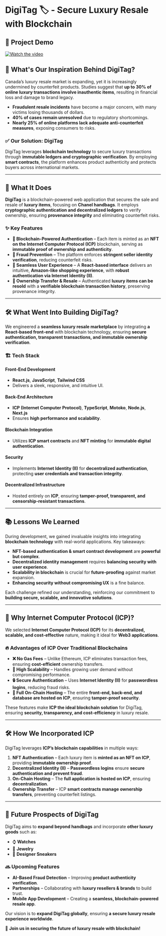 # DigiTag 🏷️ - Secure Luxury Resale with Blockchain

## 🎥 Project Demo

[![Watch the video](https://img.youtube.com/vi/YOUR_VIDEO_ID/maxresdefault.jpg)](https://www.youtube.com/watch?v=ybWR_AV5Oxg)

## 🌟 What's Our Inspiration Behind DigiTag?
Canada’s luxury resale market is expanding, yet it is increasingly undermined by counterfeit products. Studies suggest that **up to 30% of online luxury transactions involve inauthentic items**, resulting in financial loss and damage to brand legacy.

- **Fraudulent resale incidents** have become a major concern, with many victims losing thousands of dollars.
- **40% of cases remain unresolved** due to regulatory shortcomings.
- **Nearly 25% of online platforms lack adequate anti-counterfeit measures**, exposing consumers to risks.

### ✅ Our Solution: **DigiTag**
DigiTag leverages **blockchain technology** to secure luxury transactions through **immutable ledgers and cryptographic verification**. By employing **smart contracts**, the platform enhances product authenticity and protects buyers across international markets.

---

## 🔹 What It Does
**DigiTag** is a blockchain-powered web application that secures the sale and resale of **luxury items**, focusing on **Chanel handbags**. It employs **cryptographic authentication and decentralized ledgers** to verify ownership, ensuring **provenance integrity** and eliminating counterfeit risks.

### ✨ **Key Features**
- **🔗 Blockchain-Powered Authentication** – Each item is minted as an **NFT on the Internet Computer Protocol (ICP)** blockchain, serving as **immutable proof of ownership and authenticity**.
- **🛑 Fraud Prevention** – The platform enforces **stringent seller identity verification**, reducing counterfeit risks.
- **🚀 Seamless User Experience** – A **React-based interface** delivers an intuitive, **Amazon-like shopping experience**, with **robust authentication via Internet Identity (II)**.
- **🔄 Ownership Transfer & Resale** – Authenticated **luxury items can be resold** with a **verifiable blockchain transaction history**, preserving provenance integrity.

---

## 🛠️ What Went Into Building DigiTag?
We engineered a **seamless luxury resale marketplace** by integrating **a React-based front-end** with blockchain technology, ensuring **secure authentication, transparent transactions, and immutable ownership verification**.

### 🏗 **Tech Stack**
#### **Front-End Development**
- **React.js**, **JavaScript**, **Tailwind CSS**  
- Delivers a sleek, responsive, and intuitive UI.

#### **Back-End Architecture**
- **ICP (Internet Computer Protocol)**, **TypeScript**, **Motoko**, **Node.js**, **Next.js**
- Ensures **high performance and scalability**.

#### **Blockchain Integration**
- Utilizes **ICP smart contracts** and **NFT minting** for **immutable digital authentication**.

#### **Security**
- Implements **Internet Identity (II)** for **decentralized authentication**, protecting **user credentials and transaction integrity**.

#### **Decentralized Infrastructure**
- Hosted entirely on **ICP**, ensuring **tamper-proof, transparent, and censorship-resistant transactions**.

---

## 📚 Lessons We Learned
During development, we gained invaluable insights into integrating **blockchain technology** with real-world applications. Key takeaways:

- **NFT-based authentication & smart contract development** are **powerful but complex**.
- **Decentralized identity management** requires **balancing security with user experience**.
- **Scalability in blockchain** is crucial for **future-proofing** against market expansion.
- **Enhancing security without compromising UX** is a fine balance.

Each challenge refined our understanding, reinforcing our commitment to **building secure, scalable, and innovative solutions**.

---

## 🔹 Why Internet Computer Protocol (ICP)?
We selected **Internet Computer Protocol (ICP)** for its **decentralized, scalable, and cost-effective** nature, making it ideal for **Web3 applications**.

### 🔥 **Advantages of ICP Over Traditional Blockchains**
- **❌ No Gas Fees** – Unlike Ethereum, ICP eliminates transaction fees, ensuring **cost-efficient** ownership transfers.
- **🚀 High Scalability** – Handles growing user demand without compromising performance.
- **🔒 Secure Authentication** – Uses **Internet Identity (II)** for **passwordless logins**, reducing fraud risks.
- **🔗 Full On-Chain Hosting** – The entire **front-end, back-end, and database are hosted on ICP**, ensuring **tamper-proof security**.

These features make **ICP the ideal blockchain solution** for DigiTag, ensuring **security, transparency, and cost-efficiency** in luxury resale.

---

## 🛠️ How We Incorporated ICP
DigiTag leverages **ICP’s blockchain capabilities** in multiple ways:

1. **NFT Authentication** – Each luxury item is **minted as an NFT on ICP**, providing **immutable ownership proof**.
2. **Decentralized Identity (II)** – **Passwordless logins** ensure **secure authentication and prevent fraud**.
3. **On-Chain Hosting** – The **full application is hosted on ICP**, ensuring **decentralization**.
4. **Ownership Transfer** – ICP **smart contracts manage ownership transfers**, preventing counterfeit listings.

---

## 🔮 Future Prospects of DigiTag
DigiTag aims to **expand beyond handbags** and incorporate **other luxury goods** such as:

- ⌚ **Watches**
- 💍 **Jewelry**
- 👟 **Designer Sneakers**

### 🔜 **Upcoming Features**
- **AI-Based Fraud Detection** – Improving **product authenticity verification**.
- **Partnerships** – Collaborating with **luxury resellers & brands** to build trust.
- **Mobile App Development** – Creating a **seamless, blockchain-powered resale app**.

Our vision is to **expand DigiTag globally**, ensuring **a secure luxury resale experience worldwide**.  

🚀 **Join us in securing the future of luxury resale with blockchain!**  
